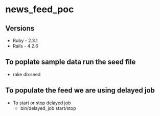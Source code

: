 # news_feed_poc

## Versions

- Ruby - 2.3.1
- Rails - 4.2.6

## To poplate sample data run the seed file

- rake db:seed

## To populate the feed we are using delayed job

- To start or stop delayed job
  * bin/delayed_job start/stop